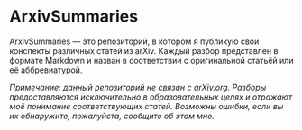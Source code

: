 # ArxivSummaries

ArxivSummaries — это репозиторий, в котором я публикую свои конспекты различных статей из arXiv. Каждый разбор представлен в формате Markdown и назван в соответствии с оригинальной статьёй или её аббревиатурой.

*Примечание: данный репозиторий не связан с arXiv.org. Разборы предоставляются исключительно в образовательных целях и отражают моё понимание соответствующих статей. Возможны ошибки, если вы их обнаружите, пожалуйста, сообщите об этом мне.*
